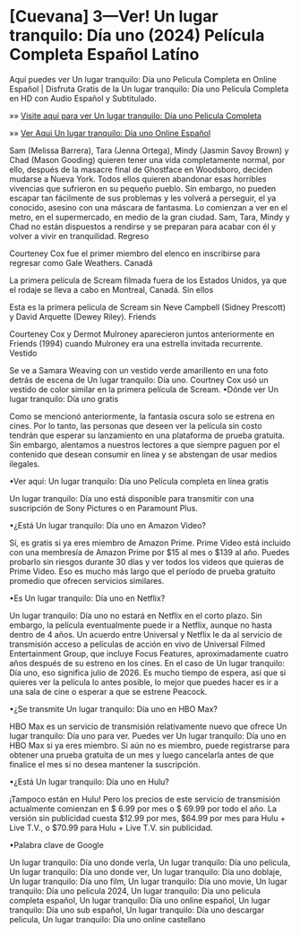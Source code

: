 # [Cuevana] 3—Ver! Un lugar tranquilo: Día uno (2024) Película Completa Español Latíno

Aquí puedes ver Un lugar tranquilo: Día uno Pelicula Completa en Online Español | Disfruta Gratis de la Un lugar tranquilo: Día uno Pelicula Completa en HD con Audio Español y Subtitulado.

»» [Visite aquí para ver Un lugar tranquilo: Día uno Pelicula Completa](https://aiflix.pro/es/movie/762441/a-quiet-place-day-one)

»» [Ver Aqui Un lugar tranquilo: Día uno Online Español](https://aiflix.pro/es/movie/762441/a-quiet-place-day-one)

Sam (Melissa Barrera), Tara (Jenna Ortega), Mindy (Jasmin Savoy Brown) y Chad (Mason Gooding) quieren tener una vida completamente normal, por ello, después de la masacre final de Ghostface en Woodsboro, deciden mudarse a Nueva York. Todos ellos quieren abandonar esas horribles vivencias que sufrieron en su pequeño pueblo. Sin embargo, no pueden escapar tan fácilmente de sus problemas y les volverá a perseguir, el ya conocido, asesino con una máscara de fantasma. Lo comienzan a ver en el metro, en el supermercado, en medio de la gran ciudad. Sam, Tara, Mindy y Chad no están dispuestos a rendirse y se preparan para acabar con él y volver a vivir en tranquilidad.
Regreso

Courteney Cox fue el primer miembro del elenco en inscribirse para regresar como Gale Weathers.
Canadá

La primera película de Scream filmada fuera de los Estados Unidos, ya que el rodaje se lleva a cabo en Montreal, Canadá.
Sin ellos

Esta es la primera película de Scream sin Neve Campbell (Sidney Prescott) y David Arquette (Dewey Riley).
Friends

Courteney Cox y Dermot Mulroney aparecieron juntos anteriormente en Friends (1994) cuando Mulroney era una estrella invitada recurrente.
Vestido

Se ve a Samara Weaving con un vestido verde amarillento en una foto detrás de escena de Un lugar tranquilo: Día uno. Courtney Cox usó un vestido de color similar en la primera película de Scream.
•Dónde ver Un lugar tranquilo: Día uno gratis

Como se mencionó anteriormente, la fantasía oscura solo se estrena en cines. Por lo tanto, las personas que deseen ver la película sin costo tendrán que esperar su lanzamiento en una plataforma de prueba gratuita. Sin embargo, alentamos a nuestros lectores a que siempre paguen por el contenido que desean consumir en línea y se abstengan de usar medios ilegales.

•Ver aquí: Un lugar tranquilo: Día uno Película completa en línea gratis

Un lugar tranquilo: Día uno está disponible para transmitir con una suscripción de Sony Pictures o en Paramount Plus.

•¿Está Un lugar tranquilo: Día uno en Amazon Video?

Sí, es gratis si ya eres miembro de Amazon Prime. Prime Video está incluido con una membresía de Amazon Prime por $15 al mes o $139 al año. Puedes probarlo sin riesgos durante 30 días y ver todos los videos que quieras de Prime Video. Eso es mucho más largo que el período de prueba gratuito promedio que ofrecen servicios similares.

•Es Un lugar tranquilo: Día uno en Netflix?

Un lugar tranquilo: Día uno no estará en Netflix en el corto plazo. Sin embargo, la película eventualmente puede ir a Netflix, aunque no hasta dentro de 4 años. Un acuerdo entre Universal y Netflix le da al servicio de transmisión acceso a películas de acción en vivo de Universal Filmed Entertainment Group, que incluye Focus Features, aproximadamente cuatro años después de su estreno en los cines. En el caso de Un lugar tranquilo: Día uno, eso significa julio de 2026. Es mucho tiempo de espera, así que si quieres ver la película lo antes posible, lo mejor que puedes hacer es ir a una sala de cine o esperar a que se estrene Peacock.

•¿Se transmite Un lugar tranquilo: Día uno en HBO Max?

HBO Max es un servicio de transmisión relativamente nuevo que ofrece Un lugar tranquilo: Día uno para ver. Puedes ver Un lugar tranquilo: Día uno en HBO Max si ya eres miembro. Si aún no es miembro, puede registrarse para obtener una prueba gratuita de un mes y luego cancelarla antes de que finalice el mes si no desea mantener la suscripción.

•¿Está Un lugar tranquilo: Día uno en Hulu?

¡Tampoco están en Hulu! Pero los precios de este servicio de transmisión actualmente comienzan en $ 6.99 por mes o $ 69.99 por todo el año. La versión sin publicidad cuesta $12.99 por mes, $64.99 por mes para Hulu + Live T.V., o $70.99 para Hulu + Live T.V. sin publicidad.

•Palabra clave de Google

Un lugar tranquilo: Día uno donde verla, Un lugar tranquilo: Día uno pelicula, Un lugar tranquilo: Día uno donde ver, Un lugar tranquilo: Día uno doblaje, Un lugar tranquilo: Día uno film, Un lugar tranquilo: Día uno movie, Un lugar tranquilo: Día uno pelicula 2024, Un lugar tranquilo: Día uno pelicula completa español, Un lugar tranquilo: Día uno online español, Un lugar tranquilo: Día uno sub español, Un lugar tranquilo: Día uno descargar pelicula, Un lugar tranquilo: Día uno online castellano
